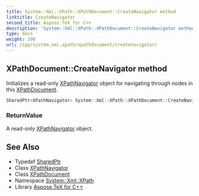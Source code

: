 ```yaml
---
title: System::Xml::XPath::XPathDocument::CreateNavigator method
linktitle: CreateNavigator
second_title: Aspose.TeX for C++
description: 'System::Xml::XPath::XPathDocument::CreateNavigator method. Initializes a read-only XPathNavigator object for navigating through nodes in this XPathDocument in C++.'
type: docs
weight: 200
url: /cpp/system.xml.xpath/xpathdocument/createnavigator/
---
```

## XPathDocument::CreateNavigator method


Initializes a read-only [XPathNavigator](../../xpathnavigator/) object for navigating through nodes in this [XPathDocument](../).

```cpp
SharedPtr<XPathNavigator> System::Xml::XPath::XPathDocument::CreateNavigator() override
```


### ReturnValue

A read-only [XPathNavigator](../../xpathnavigator/) object.

## See Also

* Typedef [SharedPtr](../../../system/sharedptr/)
* Class [XPathNavigator](../../xpathnavigator/)
* Class [XPathDocument](../)
* Namespace [System::Xml::XPath](../../)
* Library [Aspose.TeX for C++](../../../)

